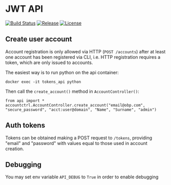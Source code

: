 # JWT API
[![Build Status](https://travis-ci.org/hirmeos/tokens_api.svg?branch=master)](https://travis-ci.org/hirmeos/tokens_api) [![Release](https://img.shields.io/github/release/hirmeos/tokens_api.svg?colorB=58839b)](https://github.com/hirmeos/tokens_api/releases) [![License](https://img.shields.io/github/license/hirmeos/tokens_api.svg?colorB=ff0000)](https://github.com/hirmeos/tokens_api/blob/master/LICENSE)


## Create user account
Account registration is only allowed via HTTP (`POST /accounts`) after at least one account has been registered via CLI, i.e. HTTP registration requires a token, which are only issued to accounts.

The easiest way is to run python on the api container:

```
docker exec -it tokens_api python
```

Then call the `create_account()` method in `AccountController()`:
```
from api import *
accountctrl.AccountController.create_account("email@obp.com", "secure_password", "acct:user@domain", "Name", "Surname", "admin")
```

## Auth tokens
Tokens can be obtained making a POST request to `/tokens`, providing "email" and "password" with values equal to those used in account creation.

## Debugging
You may set env variable `API_DEBUG` to `True` in order to enable debugging
